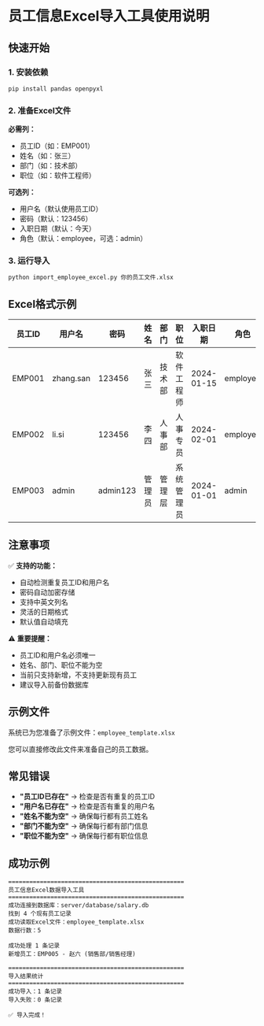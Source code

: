 # 员工信息Excel导入工具使用说明

## 快速开始

### 1. 安装依赖
```bash
pip install pandas openpyxl
```

### 2. 准备Excel文件

**必需列：**
- 员工ID（如：EMP001）
- 姓名（如：张三）
- 部门（如：技术部）
- 职位（如：软件工程师）

**可选列：**
- 用户名（默认使用员工ID）
- 密码（默认：123456）
- 入职日期（默认：今天）
- 角色（默认：employee，可选：admin）

### 3. 运行导入
```bash
python import_employee_excel.py 你的员工文件.xlsx
```

## Excel格式示例

| 员工ID | 用户名 | 密码 | 姓名 | 部门 | 职位 | 入职日期 | 角色 |
|--------|--------|------|------|------|------|----------|------|
| EMP001 | zhang.san | 123456 | 张三 | 技术部 | 软件工程师 | 2024-01-15 | employee |
| EMP002 | li.si | 123456 | 李四 | 人事部 | 人事专员 | 2024-02-01 | employee |
| EMP003 | admin | admin123 | 管理员 | 管理层 | 系统管理员 | 2024-01-01 | admin |

## 注意事项

✅ **支持的功能：**
- 自动检测重复员工ID和用户名
- 密码自动加密存储
- 支持中英文列名
- 灵活的日期格式
- 默认值自动填充

⚠️ **重要提醒：**
- 员工ID和用户名必须唯一
- 姓名、部门、职位不能为空
- 当前只支持新增，不支持更新现有员工
- 建议导入前备份数据库

## 示例文件

系统已为您准备了示例文件：`employee_template.xlsx`

您可以直接修改此文件来准备自己的员工数据。

## 常见错误

- **"员工ID已存在"** → 检查是否有重复的员工ID
- **"用户名已存在"** → 检查是否有重复的用户名
- **"姓名不能为空"** → 确保每行都有员工姓名
- **"部门不能为空"** → 确保每行都有部门信息
- **"职位不能为空"** → 确保每行都有职位信息

## 成功示例

```
==================================================
员工信息Excel数据导入工具
==================================================
成功连接到数据库：server/database/salary.db
找到 4 个现有员工记录
成功读取Excel文件：employee_template.xlsx
数据行数：5

成功处理 1 条记录
新增员工：EMP005 - 赵六 (销售部/销售经理)

==================================================
导入结果统计
==================================================
成功导入：1 条记录
导入失败：0 条记录

✅ 导入完成！
```